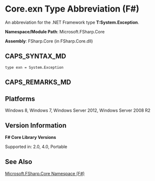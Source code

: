 # Core.exn Type Abbreviation (F#)

An abbreviation for the .NET Framework type **T:System.Exception**.

**Namespace/Module Path**: Microsoft.FSharp.Core

**Assembly**: FSharp.Core (in FSharp.Core.dll)


## CAPS_SYNTAX_MD

```
type exn = System.Exception
```

## CAPS_REMARKS_MD

## Platforms
Windows 8, Windows 7, Windows Server 2012, Windows Server 2008 R2


## Version Information
**F# Core Library Versions**

Supported in: 2.0, 4.0, Portable




## See Also
[Microsoft.FSharp.Core Namespace &#40;F&#35;&#41;](Microsoft.FSharp.Core+Namespace+%28F%23%29.md)

